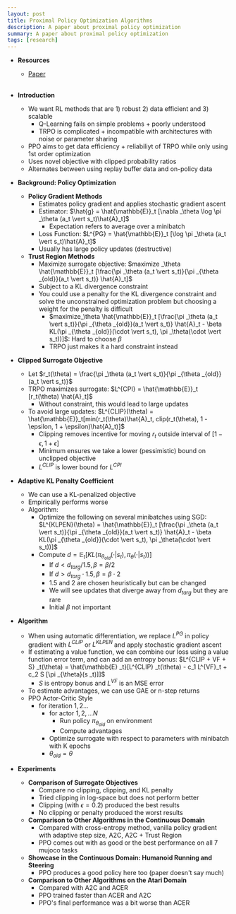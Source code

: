 ```yaml
---
layout: post
title: Proximal Policy Optimization Algorithms
description: A paper about proximal policy optimization
summary: A paper about proximal policy optimization
tags: [research]
---
```


* **Resources**
    - [Paper](https://arxiv.org/abs/1502.05477)
<br><br/>

* **Introduction**
    * We want RL methods that are 1) robust 2) data efficient and 3) scalable
        * Q-Learning fails on simple problems + poorly understood
        * TRPO is complicated + incompatible with architectures with noise or parameter sharing
    * PPO aims to get data efficiency + reliabiliyt of TRPO while only using 1st order optimization
    * Uses novel objective with clipped probability ratios
    * Alternates between using replay buffer data and on-policy data 
* **Background: Policy Optimization**
    * **Policy Gradient Methods**
        * Estimates policy gradient and applies stochastic gradient ascent
        * Estimator: $\hat{g} = \hat{\mathbb{E}}_t [\nabla _\theta \log \pi _\theta (a_t \vert s_t)\hat{A}_t]$
            * Expectation refers to average over a minibatch
        * Loss Function: $L^{PG} = \hat{\mathbb{E}}_t [\log \pi _\theta (a_t \vert s_t)\hat{A}_t]$
        * Usually has large policy updates (destructive)
    * **Trust Region Methods**
        * Maximize surrogate objective: $maximize _\theta \hat{\mathbb{E}}_t [\frac{\pi _\theta (a_t \vert s_t)}{\pi _{\theta _{old}}(a_t \vert s_t)} \hat{A}_t]$
        * Subject to a KL divergence constraint
        * You could use a penalty for the KL divergence constraint and solve the unconstrained optimization problem but choosing a weight for the penalty is difficult
            *  $maximize_\theta \hat{\mathbb{E}}_t [\frac{\pi _\theta (a_t \vert s_t)}{\pi _{\theta _{old}}(a_t \vert s_t)} \hat{A}_t - \beta KL(\pi _{\theta _{old}}(\cdot \vert s_t), \pi _\theta(\cdot \vert s_t))]$: Hard to choose $\beta$
            * TRPO just makes it a hard constraint instead
* **Clipped Surrogate Objective**
    * Let $r_t(\theta) = \frac{\pi _\theta (a_t \vert s_t)}{\pi _{\theta _{old}}(a_t \vert s_t)}$
    * TRPO maximizes surrogate: $L^{CPI} = \hat{\mathbb{E}}_t [r_t(\theta) \hat{A}_t]$
        * Without constraint, this would lead to large updates
    * To avoid large updates: $L^{CLIP}(\theta) = \hat{\mathbb{E}}_t[min(r_t(\theta)\hat{A}_t, clip(r_t(\theta), 1 - \epsilon, 1 + \epsilon)\hat{A}_t)]$
        * Clipping removes incentive for moving $r_t$ outside interval of $[1 - \epsilon, 1 + \epsilon]$
        * Minimum ensures we take a lower (pessimistic) bound on unclipped objective
        * $L^{CLIP}$ is lower bound for $L^{CPI}$
* **Adaptive KL Penalty Coefficient**
    * We can use a KL-penalized objective
    * Empirically performs worse
    * Algorithm:
        * Optimize the following on several minibatches using SGD: $L^{KLPEN}(\theta) = \hat{\mathbb{E}}_t [\frac{\pi _\theta (a_t \vert s_t)}{\pi _{\theta _{old}}(a_t \vert s_t)} \hat{A}_t - \beta KL(\pi _{\theta _{old}}(\cdot \vert s_t), \pi _\theta(\cdot \vert s_t))]$
        * Compute $d = \mathbb{E}_t[KL(\pi _{\theta _{old}}(\cdot \vert s_t), \pi _{\theta}(\cdot \vert s_t))]$
            * If $d \lt d _{targ} / 1.5, \beta = \beta / 2$ 
            * If $d \gt d _{targ} \cdot 1.5, \beta = \beta \cdot 2$ 
            * 1.5 and 2 are chosen heuristically but can be changed
            * We will see updates that diverge away from $d _{targ}$ but they are rare
            * Initial $\beta$ not important
* **Algorithm**
    * When using automatic differentiation, we replace $L^{PG}$ in policy gradient with $L^{CLIP}$ or $L^{KLPEN}$ and apply stochastic gradient ascent
    * If estimating a value function, we can combine our loss using a value function error term, and can add an entropy bonus: $L^{CLIP + VF + S} _t(\theta) = \hat{\mathbb{E} _t}[L^{CLIP} _t(\theta) - c_1 L^{VF}_t + c_2 S [\pi _{\theta}(s _t)]]$
        * $S$ is entropy bonus and $L^{VF}$ is an MSE error
    * To estimate advantages, we can use GAE or n-step returns
    * PPO Actor-Critic Style
        * for iteration $1, 2 \dots$
            * for actor $1, 2, \dots N$
                * Run policy $\pi _{\theta _{old}}$ on environment
                * Compute advantages
            * Optimize surrogate with respect to parameters with minibatch with K epochs
            * $\theta _{old} = \theta$ 
* **Experiments**
    * **Comparison of Surrogate Objectives**
        * Compare no clipping, clipping, and KL penalty 
        * Tried clipping in log-space but does not perform better
        * Clipping (with $\epsilon = 0.2$) produced the best results
        * No clipping or penalty produced the worst results 
    * **Comparison to Other Algorithms in the Continuous Domain**
        * Compared with cross-entropy method, vanilla policy gradient with adaptive step size, A2C, A2C + Trust Region
        * PPO comes out with as good or the best performance on all 7 mujoco tasks
    * **Showcase in the Continuous Domain: Humanoid Running and Steering**
        * PPO produces a good policy here too (paper doesn't say much)
    * **Comparison to Other Algorithms on the Atari Domain**
        * Compared with A2C and ACER
        * PPO trained faster than ACER and A2C
        * PPO's final performance was a bit worse than ACER

